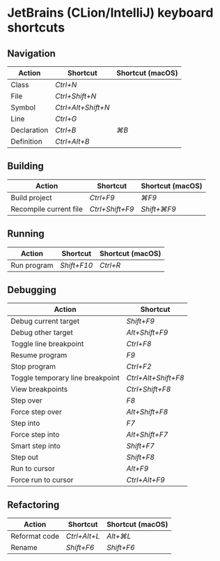# JetBrains (CLion/IntelliJ) keyboard shortcuts


## Navigation

| Action      | Shortcut           | Shortcut (macOS) |
|-------------|--------------------|------------------|
| Class       | _Ctrl+N_           |                  |
| File        | _Ctrl+Shift+N_     |                  |
| Symbol      | _Ctrl+Alt+Shift+N_ |                  |
| Line        | _Ctrl+G_           |                  |
| Declaration | _Ctrl+B_           | _&#8984;B_       |
| Definition  | _Ctrl+Alt+B_       |                  |

## Building

| Action                 | Shortcut        | Shortcut (macOS)  |
|------------------------|-----------------|-------------------|
| Build project          | _Ctrl+F9_       | _&#8984;F9_       |
| Recompile current file | _Ctrl+Shift+F9_ | _Shift+&#8984;F9_ |

## Running

| Action      | Shortcut    | Shortcut (macOS) |
|-------------|-------------|------------------|
| Run program | _Shift+F10_ | _Ctrl+R_         |

## Debugging

| Action                           | Shortcut            |
|----------------------------------|---------------------|
| Debug current target             | _Shift+F9_          |
| Debug other target               | _Alt+Shift+F9_      |
| Toggle line breakpoint           | _Ctrl+F8_           |
| Resume program                   | _F9_                |
| Stop program                     | _Ctrl+F2_           |
| Toggle temporary line breakpoint | _Ctrl+Alt+Shift+F8_ |
| View breakpoints                 | _Ctrl+Shift+F8_     |
| Step over                        | _F8_                |
| Force step over                  | _Alt+Shift+F8_      |
| Step into                        | _F7_                |
| Force step into                  | _Alt+Shift+F7_      |
| Smart step into                  | _Shift+F7_          |
| Step out                         | _Shift+F8_          |
| Run to cursor                    | _Alt+F9_            |
| Force run to cursor              | _Ctrl+Alt+F9_       |


## Refactoring

| Action        | Shortcut     | Shortcut (macOS) |
|---------------|--------------|------------------|
| Reformat code | _Ctrl+Alt+L_ | _Alt+&#8984;L_   |
| Rename        | _Shift+F6_   | _Shift+F6_       |
